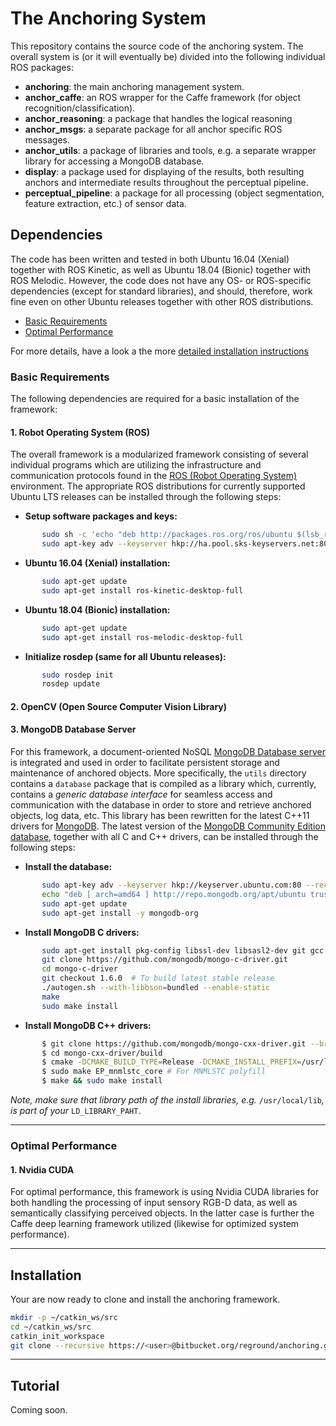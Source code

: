 # The Anchoring System #

This repository contains the source code of the anchoring system. The overall system is (or it will eventually be) divided into the following individual ROS packages:

* **anchoring**: the main anchoring management system.
* **anchor_caffe**: an ROS wrapper for the Caffe framework (for object recognition/classification).
* **anchor_reasoning**: a package that handles the logical reasoning
* **anchor_msgs**: a separate package for all anchor specific ROS messages.
* **anchor_utils**: a package of libraries and tools, e.g. a separate wrapper library for accessing a MongoDB database.
* **display**: a package used for displaying of the results, both resulting anchors and intermediate results throughout the perceptual pipeline.
* **perceptual_pipeline**: a package for all processing (object segmentation, feature extraction, etc.) of sensor data.

## Dependencies ##

The code has been written and tested in both Ubuntu 16.04 (Xenial) together with ROS Kinetic, as well as Ubuntu 18.04 (Bionic) together with ROS Melodic. However, the code does not have any OS- or ROS-specific dependencies (except for standard libraries), and should, therefore, work fine even on other Ubuntu releases together with other ROS distributions. 

* [Basic Requirements](#markdown-header-basic-requirements)
* [Optimal Performance](#markdown-header-optimal-performance)

For more details, have a look a the more [detailed installation instructions](INSTALL.md)


### Basic Requirements

The following dependencies are required for a basic installation of the framework:

#### 1. Robot Operating System (ROS)

The overall framework is a modularized framework consisting of several individual programs which are utilizing the infrastructure and communication protocols found in the [ROS (Robot Operating System)](http://wiki.ros.org/) environment. 
The appropriate ROS distributions for currently supported Ubuntu LTS releases can be installed through the following steps:

* __Setup software packages and keys:__
```sh
       sudo sh -c 'echo "deb http://packages.ros.org/ros/ubuntu $(lsb_release -sc) main" > /etc/apt/sources.list.d/ros-latest.list'
       sudo apt-key adv --keyserver hkp://ha.pool.sks-keyservers.net:80 --recv-key 421C365BD9FF1F717815A3895523BAEEB01FA116
```

* __Ubuntu 16.04 (Xenial) installation:__
```sh
       sudo apt-get update
       sudo apt-get install ros-kinetic-desktop-full
```

* __Ubuntu 18.04 (Bionic) installation:__
```sh
       sudo apt-get update
       sudo apt-get install ros-melodic-desktop-full
```

* __Initialize rosdep (same for all Ubuntu releases):__
```sh
       sudo rosdep init
       rosdep update
```



#### 2. OpenCV (Open Source Computer Vision Library)

#### 3. MongoDB Database Server

For this framework, a document-oriented NoSQL [MongoDB Database server](https://www.mongodb.com/) is integrated and used in order to facilitate persistent storage and maintenance of anchored objects. 
More specifically, the `utils` directory contains a `database` package that is compiled as a library which, currently, contains a *generic database interface* for seamless access and communication with the database in order to store and retrieve anchored objects, log data, etc.
This library has been rewritten for the latest C++11 drivers for [MongoDB](http://mongodb.github.io/mongo-cxx-driver/mongocxx-v3/). 
The latest version of the [MongoDB Community Edition database](https://docs.mongodb.com/manual/tutorial/install-mongodb-on-ubuntu/), together with all C and C++ drivers, can be installed through the following steps:

* __Install the database:__
```sh
       sudo apt-key adv --keyserver hkp://keyserver.ubuntu.com:80 --recv 0C49F3730359A14518585931BC711F9BA15703C6
       echo "deb [ arch=amd64 ] http://repo.mongodb.org/apt/ubuntu trusty/mongodb-org/3.4 multiverse" | sudo tee /etc/apt/sources.list.d/mongodb-org-3.4.list
       sudo apt-get update
       sudo apt-get install -y mongodb-org
```

* __Install MongoDB C drivers:__
```sh
       sudo apt-get install pkg-config libssl-dev libsasl2-dev git gcc automake autoconf libtool
       git clone https://github.com/mongodb/mongo-c-driver.git
       cd mongo-c-driver
       git checkout 1.6.0  # To build latest stable release
       ./autogen.sh --with-libbson=bundled --enable-static
       make
       sudo make install
```

* __Install MongoDB C++ drivers:__
```sh
       $ git clone https://github.com/mongodb/mongo-cxx-driver.git --branch releases/stable --depth 1
       $ cd mongo-cxx-driver/build
       $ cmake -DCMAKE_BUILD_TYPE=Release -DCMAKE_INSTALL_PREFIX=/usr/local ..
       $ sudo make EP_mnmlstc_core # For MNMLSTC polyfill
       $ make && sudo make install
```

*Note, make sure that library path of the install libraries, e.g.* `/usr/local/lib`*, is part of your* `LD_LIBRARY_PAHT`.
_____________________

### Optimal Performance

#### 1. Nvidia CUDA

For optimal performance, this framework is using Nvidia CUDA libraries for both handling the processing of input sensory RGB-D data, as well as semantically classifying perceived objects. In the latter case is further the Caffe deep learning framework utilized (likewise for optimized system performance).
_____________________

## Installation ##

Your are now ready to clone and install the anchoring framework.
```bash
mkdir -p ~/catkin_ws/src
cd ~/catkin_ws/src
catkin_init_workspace
git clone --recursive https://<user>@bitbucket.org/reground/anchoring.git
```
_____________________


## Tutorial ##
Coming soon.

